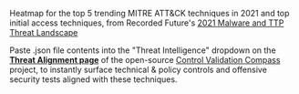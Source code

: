 Heatmap for the top 5 trending MITRE ATT&CK techniques in 2021 and top initial access techniques, from Recorded Future's [2021 Malware and TTP Threat Landscape](https://go.recordedfuture.com/hubfs/reports/cta-2022-0315.pdf)

Paste .json file contents into the "Threat Intelligence" dropdown on the **[Threat Alignment page](https://controlcompass.github.io/risk)** of the open-source [Control Validation Compass](https://controlcompass.github.io/) project, to instantly surface technical & policy controls and offensive security tests aligned with these techniques.
